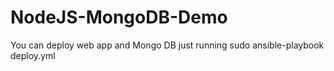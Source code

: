 # NodeJS-MongoDB-Demo

You can deploy web app and Mongo DB just running sudo ansible-playbook deploy.yml

